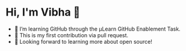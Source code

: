 # Hi, I'm Vibha 👋

- 🌱 I’m learning GitHub through the µLearn GitHub Enablement Task.
- 🚀 This is my first contribution via pull request.
- 🧠 Looking forward to learning more about open source!
